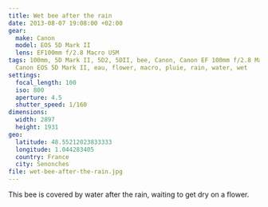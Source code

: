 ```yaml
---
title: Wet bee after the rain
date: 2013-08-07 19:08:00 +02:00
gear:
  make: Canon
  model: EOS 5D Mark II
  lens: EF100mm f/2.8 Macro USM
tags: 100mm, 5D Mark II, 5D2, 5DII, bee, Canon, Canon EF 100mm f/2.8 Macro USM,
  Canon EOS 5D Mark II, eau, flower, macro, pluie, rain, water, wet
settings:
  focal_length: 100
  iso: 800
  aperture: 4.5
  shutter_speed: 1/160
dimensions:
  width: 2897
  height: 1931
geo:
  latitude: 48.55212023833333
  longitude: 1.044283405
  country: France
  city: Senonches
file: wet-bee-after-the-rain.jpg
---
```


This bee is covered by water after the rain, waiting to get dry on a flower.
